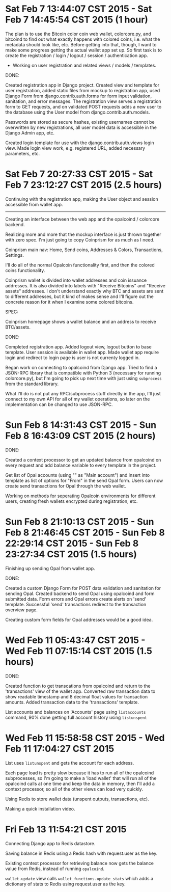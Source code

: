 # Sat Feb  7 13:44:07 CST 2015 - Sat Feb  7 14:45:54 CST 2015 (1 hour)

The plan is to use the Bitcoin color coin web wallet, colorcore.py, and bitcoind to find out what exactly happens with colored coins, i.e. what the metadata should look like, etc. Before getting into that, though, I want to make some progress getting the actual wallet app set up. So first task is to create the registration / login / logout / session / authentication app.

- Working on user registration and related views / models / templates.

DONE:

Created registration app in Django project. Created view and template for user registration, added static files from mockup to registration app, used Django Form from django.contrib.auth.forms for form input validation, sanitation, and error messages. The registration view serves a registration form to GET requests, and on validated POST requests adds a new user to the database using the User model from django.contrib.auth.models.

Passwords are stored as secure hashes, existing usernames cannot be overwritten by new registrations, all user model data is accessible in the Django Admin app, etc.

Created login template for use with the django.contrib.auth.views login view. Made login view work, e.g. registered URL, added necessary parameters, etc.

# Sat Feb  7 20:27:33 CST 2015 - Sat Feb  7 23:12:27 CST 2015 (2.5 hours)

Continuing with the registration app, making the User object and session accessible from wallet app.

---

Creating an interface between the web app and the opalcoind / colorcore backend.

Realizing more and more that the mockup interface is just thrown together with zero spec. I'm just going to copy Coinprism for as much as I need.

Coinprism main nav: Home, Send coins, Addresses & Colors, Transactions, Settings.

I'll do all of the normal Opalcoin functionality first, and then the colored coins functionality.

Coinprism wallet is divided into wallet addresses and coin issuance addresses. It is also divided into labels with "Receive Bitcoins" and "Receive assets" addresses. I don't understand exactly why BTC and assets are sent to different addresses, but it kind of makes sense and I'll figure out the concrete reason for it when I examine some colored bitcoins.

SPEC:

Coinprism homepage shows a wallet balance and an address to receive BTC/assets.

DONE:

Completed registration app. Added logout view, logout button to base template. User session is available in wallet app. Made wallet app require login and redirect to login page is user is not currenty logged in.

Began work on connecting to opalcoind from Django app. Tried to find a JSON-RPC library that is compatible with Python 3 (necessary for running colorcore.py), but I'm going to pick up next time with just using `subprocess` from the standard library.

What I'll do is not put any RPC/subprocess stuff directly in the app, I'll just connect to my own API for all of my wallet operations, so later on the implementation can be changed to use JSON-RPC.

# Sun Feb  8 14:31:43 CST 2015 - Sun Feb  8 16:43:09 CST 2015 (2 hours)

DONE:

Created a context processor to get an updated balance from opalcoind on every request and add balance variable to every template in the project.

Get list of Opal accounts (using "" as "Main account") and insert into template as list of options for "From" in the send Opal form. Users can now create send transactions for Opal through the web wallet.

Working on methods for seperating Opalcoin environments for different users, creating fresh wallets encrypted during registration, etc.

# Sun Feb  8 21:10:13 CST 2015 - Sun Feb  8 21:46:45 CST 2015 - Sun Feb  8 22:29:14 CST 2015 - Sun Feb  8 23:27:34 CST 2015 (1.5 hours)

Finishing up sending Opal from wallet app.

DONE:

Created a custom Django Form for POST data validation and sanitation for sending Opal. Created backend to send Opal using opalcoind and form submitted data. Form errors and Opal errors create alerts on 'send' template. Successful 'send' transactions redirect to the transaction overview page.

Creating custom form fields for Opal addresses would be a good idea.

# Wed Feb 11 05:43:47 CST 2015 - Wed Feb 11 07:15:14 CST 2015 (1.5 hours)

DONE:

Created function to get transcations from opalcoind and return to the 'transactions' view of the wallet app. Converted raw transaction data to show readable timestamp and 8 decimal float values for transaction amounts. Added transaction data to the 'transactions' template.

List accounts and balances on 'Accounts' page using `listaccounts` command, 90% done getting full account history using `listunspent`

# Wed Feb 11 15:58:58 CST 2015 - Wed Feb 11 17:04:27 CST 2015 

List uses `listunspent` and gets the account for each address.

Each page load is pretty slow because it has to run all of the opalcoind subprocesses, so I'm going to make a 'load wallet' that will run all of the opalcoind calls at one time and keep the data in memory, then I'll add a context processor, so all of the other views can load very quickly.

Using Redis to store wallet data (unspent outputs, transactions, etc).

Making a quick installation video.

# Fri Feb 13 11:54:21 CST 2015

Connecting Django app to Redis datastore.

Saving balance in Redis using a Redis hash with request.user as the key.

Existing context processor for retrieving balance now gets the balance value from Redis, instead of running `opalcoind`.

`wallet.update` view calls `wallet_functions.update_stats` which adds a dictionary of stats to Redis using request.user as the key.